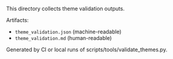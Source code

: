 This directory collects theme validation outputs.

Artifacts:
- `theme_validation.json` (machine-readable)
- `theme_validation.md` (human-readable)

Generated by CI or local runs of scripts/tools/validate_themes.py.


